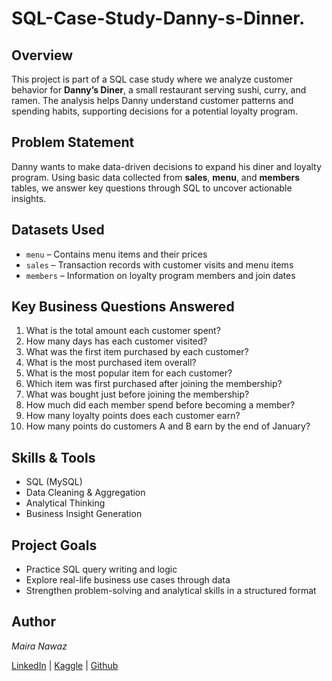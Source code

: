 # SQL-Case-Study-Danny-s-Dinner.

## Overview

This project is part of a SQL case study where we analyze customer behavior for **Danny’s Diner**, a small restaurant serving sushi, curry, and ramen. The analysis helps Danny understand customer patterns and spending habits, supporting decisions for a potential loyalty program.

## Problem Statement

Danny wants to make data-driven decisions to expand his diner and loyalty program. Using basic data collected from **sales**, **menu**, and **members** tables, we answer key questions through SQL to uncover actionable insights.

## Datasets Used

* `menu` – Contains menu items and their prices
* `sales` – Transaction records with customer visits and menu items
* `members` – Information on loyalty program members and join dates

## Key Business Questions Answered

1. What is the total amount each customer spent?
2. How many days has each customer visited?
3. What was the first item purchased by each customer?
4. What is the most purchased item overall?
5. What is the most popular item for each customer?
6. Which item was first purchased after joining the membership?
7. What was bought just before joining the membership?
8. How much did each member spend before becoming a member?
9. How many loyalty points does each customer earn?
10. How many points do customers A and B earn by the end of January?

## Skills & Tools

* SQL (MySQL)
* Data Cleaning & Aggregation
* Analytical Thinking
* Business Insight Generation

## Project Goals

* Practice SQL query writing and logic
* Explore real-life business use cases through data
* Strengthen problem-solving and analytical skills in a structured format


##  Author

*Maira Nawaz*

[LinkedIn](https://www.linkedin.com/in/mairanawaz/) | [Kaggle](https://www.kaggle.com/mairanawaz) | [Github](https://github.com/Maira-Nawaz)

